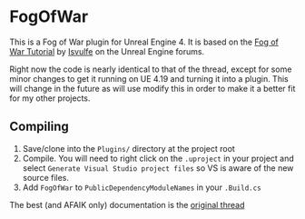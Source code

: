 # FogOfWar
This is a Fog of War plugin for Unreal Engine 4. It is based on the [Fog of War Tutorial](https://forums.unrealengine.com/community/community-content-tools-and-tutorials/26436-tutorial-fog-of-war?55650-Tutorial-Fog-Of-War=) by [Isvulfe](https://forums.unrealengine.com/member/26710-isvulfe) on the Unreal Engine forums.

Right now the code is nearly identical to that of the thread, except for some minor changes to get it running on UE 4.19 and turning it into a plugin. This will change in the future as will use modify this in order to make it a better fit for my other projects.

## Compiling
1. Save/clone into the `Plugins/` directory at the project root
2. Compile. You will need to right click on the `.uproject` in your project and select `Generate Visual Studio project files` so VS is aware of the new source files.
3. Add `FogOfWar` to `PublicDependencyModuleNames` in your `.Build.cs`

The best (and AFAIK only) documentation is the [original thread](https://forums.unrealengine.com/community/community-content-tools-and-tutorials/26436-tutorial-fog-of-war?55650-Tutorial-Fog-Of-War=)
